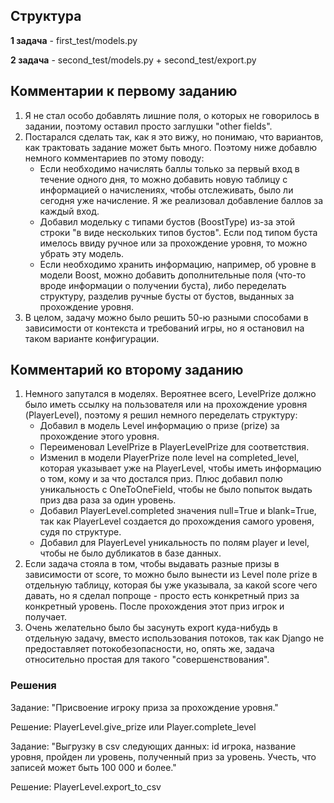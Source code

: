 ## Структура
**1 задача** - first_test/models.py

**2 задача** - second_test/models.py + second_test/export.py

## Комментарии к первому заданию
1. Я не стал особо добавлять лишние поля, о которых не говорилось в задании, поэтому оставил просто заглушки "other fields".
2. Постарался сделать так, как я это вижу, но понимаю, что вариантов, как трактовать задание может быть много. Поэтому ниже добавлю немного комментариев по этому поводу:
   - Если необходимо начислять баллы только за первый вход в течение одного дня, то можно добавить новую таблицу с информацией о начислениях, чтобы отслеживать, было ли сегодня уже начисление. Я же реализовал добавление баллов за каждый вход.
   - Добавил модельку с типами бустов (BoostType) из-за этой строки "в виде нескольких типов бустов". Если под типом буста имелось ввиду ручное или за прохождение уровня, то можно убрать эту модель.
   - Если необходимо хранить информацию, например, об уровне в модели Boost, можно добавить дополнительные поля (что-то вроде информации о получении буста), либо переделать структуру, разделив ручные бусты от бустов, выданных за прохождение уровня.
3. В целом, задачу можно было решить 50-ю разными способами в зависимости от контекста и требований игры, но я остановил на таком варианте конфигурации.

## Комментарий ко второму заданию
1. Немного запутался в моделях. Вероятнее всего, LevelPrize должно было иметь ссылку на пользователя или на прохождение уровня (PlayerLevel), поэтому я решил немного переделать структуру:
   - Добавил в модель Level информацию о призе (prize) за прохождение этого уровня.
   - Переименовал LevelPrize в PlayerLevelPrize для соответствия.
   - Изменил в модели PlayerPrize поле level на completed_level, которая указывает уже на PlayerLevel, чтобы иметь информацию о том, кому и за что достался приз. Плюс добавил полю уникальность c OneToOneField, чтобы не было попыток выдать приз два раза за один уровень.
   - Добавил PlayerLevel.completed значения null=True и blank=True, так как PlayerLevel создается до прохождения самого уровеня, судя по структуре.
   - Добавил для PlayerLevel уникальность по полям player и level, чтобы не было дубликатов в базе данных.
2. Если задача стояла в том, чтобы выдавать разные призы в зависимости от score, то можно было вынести из Level поле prize в отдельную таблицу, которая бы уже указывала, за какой score чего давать, но я сделал попроще - просто есть конкретный приз за конкретный уровень. После прохождения этот приз игрок и получает.
3. Очень желательно было бы засунуть export куда-нибудь в отдельную задачу, вместо использования потоков, так как Django не предоставляет потокобезопасности, но, опять же, задача относительно простая для такого "совершенствования".


### Решения
Задание: "Присвоение игроку приза за прохождение уровня."

Решение: PlayerLevel.give_prize или Player.complete_level

Задание: "Выгрузку в csv следующих данных: id игрока, название уровня, пройден ли уровень, полученный приз за уровень. Учесть, что записей может быть 100 000 и более."

Решение: PlayerLevel.export_to_csv
